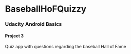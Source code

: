 # BaseballHoFQuizzy
### Udacity Android Basics
#### Project 3
Quiz app with questions regarding the baseball Hall of Fame
